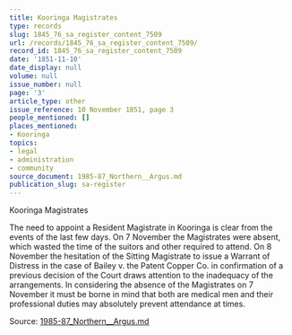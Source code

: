 ```yaml
---
title: Kooringa Magistrates
type: records
slug: 1845_76_sa_register_content_7509
url: /records/1845_76_sa_register_content_7509/
record_id: 1845_76_sa_register_content_7509
date: '1851-11-10'
date_display: null
volume: null
issue_number: null
page: '3'
article_type: other
issue_reference: 10 November 1851, page 3
people_mentioned: []
places_mentioned:
- Kooringa
topics:
- legal
- administration
- community
source_document: 1985-87_Northern__Argus.md
publication_slug: sa-register
---
```


Kooringa Magistrates

The need to appoint a Resident Magistrate in Kooringa is clear from the events of the last few days.  On 7 November the Magistrates were absent, which wasted the time of the suitors and other required to attend.  On 8 November the hesitation of the Sitting Magistrate to issue a Warrant of Distress in the case of Bailey v. the Patent Copper Co. in confirmation of a previous decision of the Court draws attention to the inadequacy of the arrangements.  In considering the absence of the Magistrates on 7 November it must be borne in mind that both are medical men and their professional duties may absolutely prevent attendance at times.


Source: [1985-87_Northern__Argus.md](/downloads/markdown/1985-87_Northern__Argus.md)
